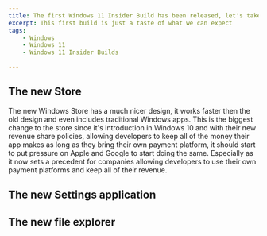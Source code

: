 ```yaml
---
title: The first Windows 11 Insider Build has been released, let's take a look
excerpt: This first build is just a taste of what we can expect
tags:
    - Windows
    - Windows 11
    - Windows 11 Insider Builds

---
```


## The new Store

The new Windows Store has a much nicer design, it works faster then the old design and even includes traditional Windows apps. This is the biggest change to the store since it's introduction in Windows 10 and with their new revenue share policies, allowing developers to keep all of the money their app makes as long as they bring their own payment platform, it should start to put pressure on Apple and Google to start doing the same. Especially as it now sets a precedent for companies allowing developers to use their own payment platforms and keep all of their revenue.

## The new Settings application

## The new file explorer

